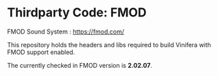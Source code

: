 # Thirdparty Code: FMOD

FMOD Sound System : https://fmod.com/

This repository holds the headers and libs required to build Vinifera with FMOD support enabled.

The currently checked in FMOD version is **2.02.07**.
